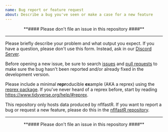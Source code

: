 ```yaml
---
name: Bug report or feature request
about: Describe a bug you've seen or make a case for a new feature
---
```


<center>**#### Please don't file an issue in this repository ####**</center>

___

Please briefly describe your problem and what output you expect. If you have a question, please don't use this form. Instead, ask in our [Discord Server](https://discord.com/invite/5Er2FBnnQa).

Before opening a new issue, be sure to search [issues](https://github.com/nflverse/nflfastR/issues) and [pull requests](https://github.com/nflverse/nflfastR/pulls) to make sure the bug hasn't been reported and/or already fixed in the development version. 

Please include a minimal **repr**oducible **ex**ample (AKA a reprex) using the [reprex package](http://reprex.tidyverse.org/). If you've never heard of a reprex before, start by reading <https://www.tidyverse.org/help/#reprex>.

This repository only hosts data produced by nflfastR. If you want to report a bug or request a new feature, please do this in the [nflfastR repository](https://github.com/nflverse/nflfastR/issues).

___

<center>**#### Please don't file an issue in this repository ####**</center>
